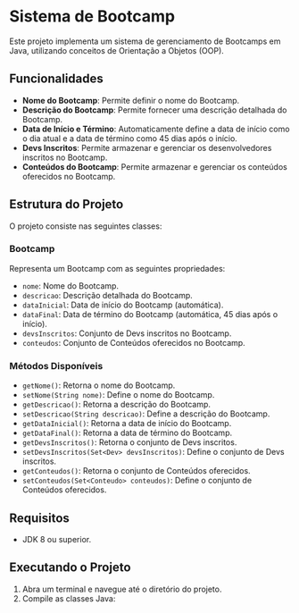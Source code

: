 # Sistema de Bootcamp

Este projeto implementa um sistema de gerenciamento de Bootcamps em Java, utilizando conceitos de Orientação a Objetos (OOP).

## Funcionalidades

- **Nome do Bootcamp**: Permite definir o nome do Bootcamp.
- **Descrição do Bootcamp**: Permite fornecer uma descrição detalhada do Bootcamp.
- **Data de Início e Término**: Automaticamente define a data de início como o dia atual e a data de término como 45 dias após o início.
- **Devs Inscritos**: Permite armazenar e gerenciar os desenvolvedores inscritos no Bootcamp.
- **Conteúdos do Bootcamp**: Permite armazenar e gerenciar os conteúdos oferecidos no Bootcamp.

## Estrutura do Projeto

O projeto consiste nas seguintes classes:

### Bootcamp

Representa um Bootcamp com as seguintes propriedades:

- `nome`: Nome do Bootcamp.
- `descricao`: Descrição detalhada do Bootcamp.
- `dataInicial`: Data de início do Bootcamp (automática).
- `dataFinal`: Data de término do Bootcamp (automática, 45 dias após o início).
- `devsInscritos`: Conjunto de Devs inscritos no Bootcamp.
- `conteudos`: Conjunto de Conteúdos oferecidos no Bootcamp.

### Métodos Disponíveis

- `getNome()`: Retorna o nome do Bootcamp.
- `setNome(String nome)`: Define o nome do Bootcamp.
- `getDescricao()`: Retorna a descrição do Bootcamp.
- `setDescricao(String descricao)`: Define a descrição do Bootcamp.
- `getDataInicial()`: Retorna a data de início do Bootcamp.
- `getDataFinal()`: Retorna a data de término do Bootcamp.
- `getDevsInscritos()`: Retorna o conjunto de Devs inscritos.
- `setDevsInscritos(Set<Dev> devsInscritos)`: Define o conjunto de Devs inscritos.
- `getConteudos()`: Retorna o conjunto de Conteúdos oferecidos.
- `setConteudos(Set<Conteudo> conteudos)`: Define o conjunto de Conteúdos oferecidos.

## Requisitos

- JDK 8 ou superior.

## Executando o Projeto

1. Abra um terminal e navegue até o diretório do projeto.
2. Compile as classes Java:

